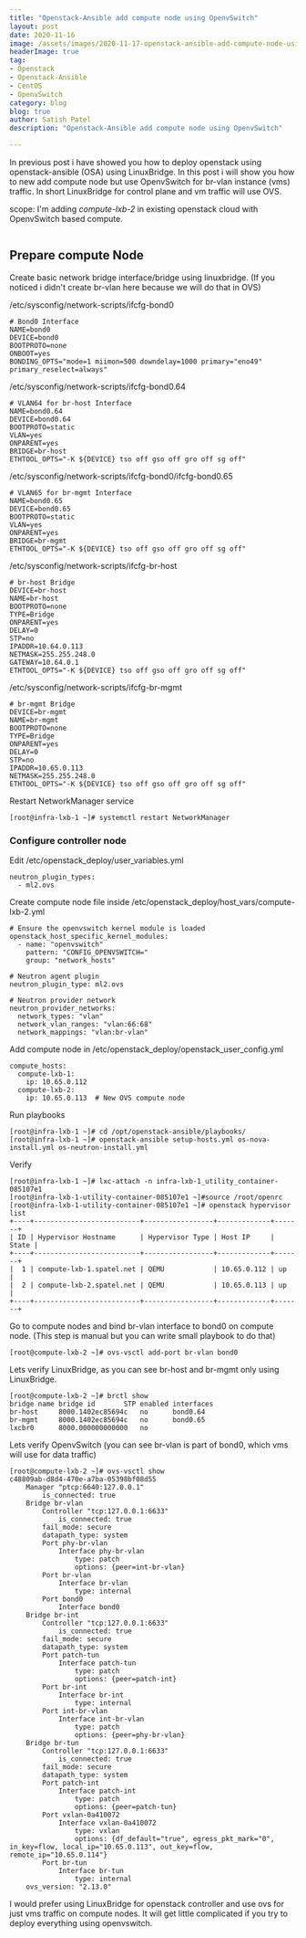 ```yaml
---
title: "Openstack-Ansible add compute node using OpenvSwitch"
layout: post
date: 2020-11-16
image: /assets/images/2020-11-17-openstack-ansible-add-compute-node-using-openvswitch/openstack-ansible.png
headerImage: true
tag:
- Openstack
- Openstack-Ansible
- CentOS
- OpenvSwitch
category: blog
blog: true
author: Satish Patel
description: "Openstack-Ansible add compute node using OpenvSwitch"

---
```


In previous post i have showed you how to deploy openstack using openstack-ansible (OSA) using LinuxBridge. In this post i will show you how to new add compute node but use OpenvSwitch for br-vlan instance (vms) traffic. In short LinuxBridge for control plane and vm traffic will use OVS. 

scope: I'm adding *compute-lxb-2* in existing openstack cloud with OpenvSwitch based compute.

![<img>](/assets/images/2020-11-17-openstack-ansible-add-compute-node-using-openvswitch/osa-ovs.png)

## Prepare compute Node

Create basic network bridge interface/bridge using linuxbridge. (If you noticed i didn't create br-vlan here because we will do that in OVS)

/etc/sysconfig/network-scripts/ifcfg-bond0
```
# Bond0 Interface
NAME=bond0
DEVICE=bond0
BOOTPROTO=none
ONBOOT=yes
BONDING_OPTS="mode=1 miimon=500 downdelay=1000 primary="eno49" primary_reselect=always"
```
/etc/sysconfig/network-scripts/ifcfg-bond0.64
```
# VLAN64 for br-host Interface 
NAME=bond0.64
DEVICE=bond0.64
BOOTPROTO=static
VLAN=yes
ONPARENT=yes
BRIDGE=br-host
ETHTOOL_OPTS="-K ${DEVICE} tso off gso off gro off sg off"
```
/etc/sysconfig/network-scripts/ifcfg-bond0/ifcfg-bond0.65
```
# VLAN65 for br-mgmt Interface
NAME=bond0.65
DEVICE=bond0.65
BOOTPROTO=static
VLAN=yes
ONPARENT=yes
BRIDGE=br-mgmt
ETHTOOL_OPTS="-K ${DEVICE} tso off gso off gro off sg off"
```
/etc/sysconfig/network-scripts/ifcfg-br-host
```
# br-host Bridge
DEVICE=br-host
NAME=br-host
BOOTPROTO=none
TYPE=Bridge
ONPARENT=yes
DELAY=0
STP=no
IPADDR=10.64.0.113
NETMASK=255.255.248.0
GATEWAY=10.64.0.1
ETHTOOL_OPTS="-K ${DEVICE} tso off gso off gro off sg off"
```
/etc/sysconfig/network-scripts/ifcfg-br-mgmt
```
# br-mgmt Bridge
DEVICE=br-mgmt
NAME=br-mgmt
BOOTPROTO=none
TYPE=Bridge
ONPARENT=yes
DELAY=0
STP=no
IPADDR=10.65.0.113
NETMASK=255.255.248.0
ETHTOOL_OPTS="-K ${DEVICE} tso off gso off gro off sg off"
```
Restart NetworkManager service 

```
[root@infra-lxb-1 ~]# systemctl restart NetworkManager
```

### Configure controller node

Edit /etc/openstack_deploy/user_variables.yml

```
neutron_plugin_types:
  - ml2.ovs
```

Create compute node file inside /etc/openstack_deploy/host_vars/compute-lxb-2.yml

```
# Ensure the openvswitch kernel module is loaded
openstack_host_specific_kernel_modules:
  - name: "openvswitch"
    pattern: "CONFIG_OPENVSWITCH="
    group: "network_hosts"

# Neutron agent plugin
neutron_plugin_type: ml2.ovs

# Neutron provider network
neutron_provider_networks:
  network_types: "vlan"
  network_vlan_ranges: "vlan:66:68"
  network_mappings: "vlan:br-vlan"
```

Add compute node in /etc/openstack_deploy/openstack_user_config.yml 

```
compute_hosts:
  compute-lxb-1:
    ip: 10.65.0.112
  compute-lxb-2:
    ip: 10.65.0.113  # New OVS compute node
```

Run playbooks

```
[root@infra-lxb-1 ~]# cd /opt/openstack-ansible/playbooks/
[root@infra-lxb-1 ~]# openstack-ansible setup-hosts.yml os-nova-install.yml os-neutron-install.yml
```

Verify 

```
[root@infra-lxb-1 ~]# lxc-attach -n infra-lxb-1_utility_container-085107e1
[root@infra-lxb-1-utility-container-085107e1 ~]#source /root/openrc
[root@infra-lxb-1-utility-container-085107e1 ~]# openstack hypervisor list
+----+--------------------------+-----------------+-------------+-------+
| ID | Hypervisor Hostname      | Hypervisor Type | Host IP     | State |
+----+--------------------------+-----------------+-------------+-------+
|  1 | compute-lxb-1.spatel.net | QEMU            | 10.65.0.112 | up    |
|  2 | compute-lxb-2.spatel.net | QEMU            | 10.65.0.113 | up    |
+----+--------------------------+-----------------+-------------+-------+
```

Go to compute nodes and bind br-vlan interface to bond0 on compute node. (This step is manual but you can write small playbook to do that)

```
[root@compute-lxb-2 ~]# ovs-vsctl add-port br-vlan bond0
```

Lets verify LinuxBridge, as you can see br-host and br-mgmt only using LinuxBridge.

```
[root@compute-lxb-2 ~]# brctl show
bridge name	bridge id		STP enabled	interfaces
br-host		8000.1402ec85694c	no		bond0.64
br-mgmt		8000.1402ec85694c	no		bond0.65
lxcbr0		8000.000000000000	no
```

Lets verify OpenvSwitch (you can see br-vlan is part of bond0, which vms will use for data traffic)

```
[root@compute-lxb-2 ~]# ovs-vsctl show
c48809ab-d8d4-470e-a7ba-05398bf08d55
    Manager "ptcp:6640:127.0.0.1"
        is_connected: true
    Bridge br-vlan
        Controller "tcp:127.0.0.1:6633"
            is_connected: true
        fail_mode: secure
        datapath_type: system
        Port phy-br-vlan
            Interface phy-br-vlan
                type: patch
                options: {peer=int-br-vlan}
        Port br-vlan
            Interface br-vlan
                type: internal
        Port bond0
            Interface bond0
    Bridge br-int
        Controller "tcp:127.0.0.1:6633"
            is_connected: true
        fail_mode: secure
        datapath_type: system
        Port patch-tun
            Interface patch-tun
                type: patch
                options: {peer=patch-int}
        Port br-int
            Interface br-int
                type: internal
        Port int-br-vlan
            Interface int-br-vlan
                type: patch
                options: {peer=phy-br-vlan}
    Bridge br-tun
        Controller "tcp:127.0.0.1:6633"
            is_connected: true
        fail_mode: secure
        datapath_type: system
        Port patch-int
            Interface patch-int
                type: patch
                options: {peer=patch-tun}
        Port vxlan-0a410072
            Interface vxlan-0a410072
                type: vxlan
                options: {df_default="true", egress_pkt_mark="0", in_key=flow, local_ip="10.65.0.113", out_key=flow, remote_ip="10.65.0.114"}
        Port br-tun
            Interface br-tun
                type: internal
    ovs_version: "2.13.0"
```

I would prefer using LinuxBridge for openstack controller and use ovs for just vms traffic on compute nodes. It will get little complicated if you try to deploy everything using openvswitch. 




